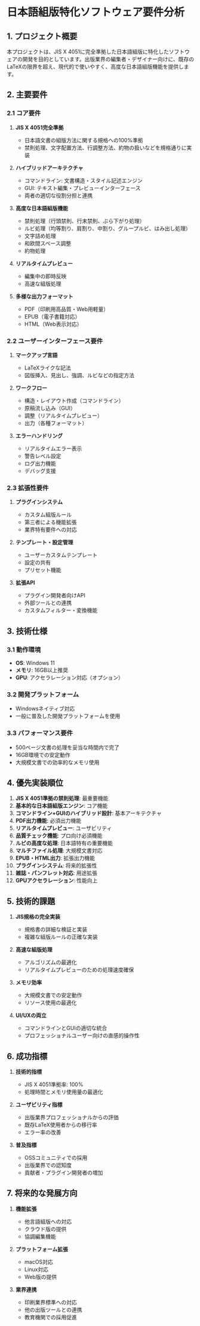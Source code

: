 # 日本語組版特化ソフトウェア要件分析

## 1. プロジェクト概要

本プロジェクトは、JIS X 4051に完全準拠した日本語組版に特化したソフトウェアの開発を目的としています。出版業界の編集者・デザイナー向けに、既存のLaTeXの限界を超え、現代的で使いやすく、高度な日本語組版機能を提供します。

## 2. 主要要件

### 2.1 コア要件

1. **JIS X 4051完全準拠**
   - 日本語文書の組版方法に関する規格への100%準拠
   - 禁則処理、文字配置方法、行調整方法、約物の扱いなどを規格通りに実装

2. **ハイブリッドアーキテクチャ**
   - コマンドライン: 文書構造・スタイル記述エンジン
   - GUI: テキスト編集・プレビューインターフェース
   - 両者の適切な役割分担と連携

3. **高度な日本語組版機能**
   - 禁則処理（行頭禁則、行末禁則、ぶら下がり処理）
   - ルビ処理（均等割り、肩割り、中割り、グループルビ、はみ出し処理）
   - 文字詰め処理
   - 和欧間スペース調整
   - 約物処理

4. **リアルタイムプレビュー**
   - 編集中の即時反映
   - 高速な組版処理

5. **多様な出力フォーマット**
   - PDF（印刷用高品質・Web用軽量）
   - EPUB（電子書籍対応）
   - HTML（Web表示対応）

### 2.2 ユーザーインターフェース要件

1. **マークアップ言語**
   - LaTeXライクな記法
   - 図版挿入、見出し、強調、ルビなどの指定方法

2. **ワークフロー**
   - 構造・レイアウト作成（コマンドライン）
   - 原稿流し込み（GUI）
   - 調整（リアルタイムプレビュー）
   - 出力（各種フォーマット）

3. **エラーハンドリング**
   - リアルタイムエラー表示
   - 警告レベル設定
   - ログ出力機能
   - デバッグ支援

### 2.3 拡張性要件

1. **プラグインシステム**
   - カスタム組版ルール
   - 第三者による機能拡張
   - 業界特有要件への対応

2. **テンプレート・設定管理**
   - ユーザーカスタムテンプレート
   - 設定の共有
   - プリセット機能

3. **拡張API**
   - プラグイン開発者向けAPI
   - 外部ツールとの連携
   - カスタムフィルター・変換機能

## 3. 技術仕様

### 3.1 動作環境

- **OS**: Windows 11
- **メモリ**: 16GB以上推奨
- **GPU**: アクセラレーション対応（オプション）

### 3.2 開発プラットフォーム

- Windowsネイティブ対応
- 一般に普及した開発プラットフォームを使用

### 3.3 パフォーマンス要件

- 500ページ文書の処理を妥当な時間内で完了
- 16GB環境での安定動作
- 大規模文書での効率的なメモリ使用

## 4. 優先実装順位

1. **JIS X 4051準拠の禁則処理**: 最重要機能
2. **基本的な日本語組版エンジン**: コア機能
3. **コマンドライン+GUIのハイブリッド設計**: 基本アーキテクチャ
4. **PDF出力機能**: 必須出力機能
5. **リアルタイムプレビュー**: ユーザビリティ
6. **品質チェック機能**: プロ向け必須機能
7. **ルビの高度な処理**: 日本語特有の重要機能
8. **マルチファイル処理**: 大規模文書対応
9. **EPUB・HTML出力**: 拡張出力機能
10. **プラグインシステム**: 将来的拡張性
11. **雑誌・パンフレット対応**: 用途拡張
12. **GPUアクセラレーション**: 性能向上

## 5. 技術的課題

1. **JIS規格の完全実装**
   - 規格書の詳細な検証と実装
   - 複雑な組版ルールの正確な実装

2. **高速な組版処理**
   - アルゴリズムの最適化
   - リアルタイムプレビューのための処理速度確保

3. **メモリ効率**
   - 大規模文書での安定動作
   - リソース使用の最適化

4. **UI/UXの両立**
   - コマンドラインとGUIの適切な統合
   - プロフェッショナルユーザー向けの直感的操作性

## 6. 成功指標

1. **技術的指標**
   - JIS X 4051準拠率: 100%
   - 処理時間とメモリ使用量の最適化

2. **ユーザビリティ指標**
   - 出版業界プロフェッショナルからの評価
   - 既存LaTeX使用者からの移行率
   - エラー率の改善

3. **普及指標**
   - OSSコミュニティでの採用
   - 出版業界での認知度
   - 貢献者・プラグイン開発者の増加

## 7. 将来的な発展方向

1. **機能拡張**
   - 他言語組版への対応
   - クラウド版の提供
   - 協調編集機能

2. **プラットフォーム拡張**
   - macOS対応
   - Linux対応
   - Web版の提供

3. **業界連携**
   - 印刷業界標準への対応
   - 他の出版ツールとの連携
   - 教育機関での採用促進
